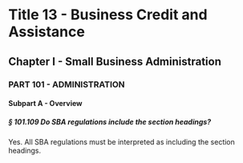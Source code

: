 
# Title 13 - Business Credit and Assistance
## Chapter I - Small Business Administration
### PART 101 - ADMINISTRATION
#### Subpart A - Overview
##### § 101.109 Do SBA regulations include the section headings?

Yes. All SBA regulations must be interpreted as including the section headings.
